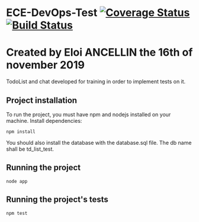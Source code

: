 # ECE-DevOps-Test     [![Coverage Status](https://coveralls.io/repos/github/EloiAncellin/ECE-DevOps-Test/badge.svg?branch=master)](https://coveralls.io/github/EloiAncellin/ECE-DevOps-Test?branch=master)     [![Build Status](https://travis-ci.com/EloiAncellin/ECE-DevOps-Test.svg?branch=master)](https://travis-ci.com/EloiAncellin/ECE-DevOps-Test)
# Created by Eloi ANCELLIN the 16th of november 2019
TodoList and chat developed for training in order to implement tests on it.

## Project installation
To run the project, you must have npm and nodejs installed on your machine.
Install dependencies: 
```console
npm install
```
You should also install the database with the database.sql file. 
The db name shall be td_list_test.

## Running the project

```console
node app
```

## Running the project's tests 
```console
npm test
```
